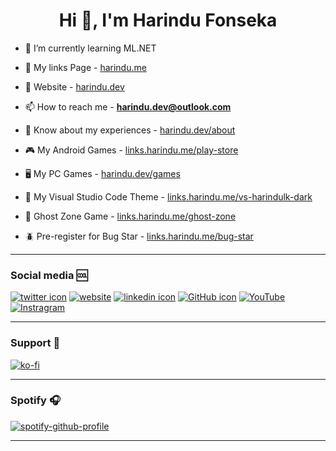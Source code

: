 <h1 align="center">Hi 👋, I'm Harindu Fonseka</h1>

  
- 🌱 I’m currently learning ML.NET

- 🌲 My links Page - [harindu.me](https://harindu.me/)

- 📝 Website - [harindu.dev](https://www.harindu.dev)

- 📫 How to reach me - **harindu.dev@outlook.com**

- 📄 Know about my experiences - [harindu.dev/about](https://www.harindu.dev/About.html)

- 🎮 My Android Games - [links.harindu.me/play-store](https://links.harindu.me/play-store)

- 🖥️ My PC Games - [harindu.dev/games](https://www.harindu.dev/games.html)

- 🎨 My Visual Studio Code Theme - [links.harindu.me/vs-harindulk-dark](https://links.harindu.me/vs-harindulk-dark)

- 👻 Ghost Zone Game - [links.harindu.me/ghost-zone](https://links.harindu.me/ghost-zone)

- 🪲 Pre-register for Bug Star - [links.harindu.me/bug-star](https://links.harindu.me/bug-star)


----
### Social media 🆒
[![twitter icon][1.1]][1]
[![website][2.1]][2]
[![linkedin icon][3.1]][3]
[![GitHub icon][4.1]][4]
[![YouTube][5.1]][5]
[![Instragram][6.1]][6]

----
### Support 🥰
[![ko-fi](https://ko-fi.com/img/githubbutton_sm.svg)](https://ko-fi.com/O4O66WFU8)

----
### Spotify 🎧  
[![spotify-github-profile](https://spotify-github-profile.vercel.app/api/view?uid=pbxz0cm96meuqlbvr4r83e71q&cover_image=true&theme=natemoo-re&bar_color=53b14f&bar_color_cover=false)](https://spotify-github-profile.vercel.app/api/view?uid=pbxz0cm96meuqlbvr4r83e71q&redirect=true)

[1.1]: https://img.icons8.com/doodle/50/000000/twitter-circled.png (Twitter)
[2.1]: https://img.icons8.com/dusk/50/000000/domain.png (Website)
[3.1]: https://img.icons8.com/doodle/50/000000/linkedin-circled.png (Linkedin)
[4.1]: https://img.icons8.com/doodle/50/000000/github--v1.png (GitHub)
[5.1]: https://img.icons8.com/doodle/50/000000/youtube-play--v1.png (YouTube)
[6.1]: https://img.icons8.com/doodle/45/000000/instagram-new.png (Instragram)

[1]: http://www.twitter.com/Harindu_Fonseka
[2]: http://www.harindu.dev
[3]: https://www.linkedin.com/in/harindulk/
[4]: https://github.com/Harindulk
[5]: https://www.youtube.com/channel/UCRyQGxzCgFb5wmsp1XAlWpQ
[6]: https://www.instagram.com/harindulk/

----
